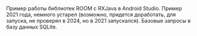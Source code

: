 Пример работы библиотек ROOM с RXJava в Android Studio. Пример 2021 года, немного устарел (возможно, придется доработать, для запуска, не проверял в 2024, но в 2021 запускался). Базовые запросы в базу данных SQLite.
